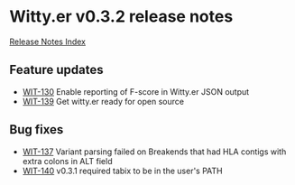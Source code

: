 # Witty.er v0.3.2 release notes
[Release Notes Index](README.md)

## Feature updates
- [WIT-130](https://jira.illumina.com/browse/WIT-130) Enable reporting of F-score in Witty.er JSON output
- [WIT-139](https://jira.illumina.com/browse/WIT-139) Get witty.er ready for open source


## Bug fixes
- [WIT-137](https://jira.illumina.com/browse/WIT-137) Variant parsing failed on Breakends that had HLA contigs with extra colons in ALT field
- [WIT-140](https://jira.illumina.com/browse/WIT-140) v0.3.1 required tabix to be in the user's PATH

